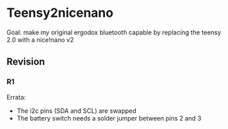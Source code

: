 # Teensy2nicenano

Goal: make my original ergodox bluetooth capable by replacing the teensy 2.0 with a nice!nano v2

## Revision

### R1 

Errata:

 - The i2c pins (SDA and SCL) are swapped
 - The battery switch needs a solder jumper between pins 2 and 3

